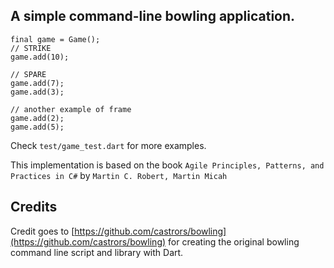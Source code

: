 ## A simple command-line bowling application.

```
final game = Game();
// STRIKE
game.add(10);

// SPARE
game.add(7);
game.add(3);

// another example of frame
game.add(2);
game.add(5);
```

Check `test/game_test.dart` for more examples.

This implementation is based on the book `Agile Principles, Patterns, and Practices in C#` by `Martin C. Robert, Martin Micah` 

## Credits

Credit goes to [https://github.com/castrors/bowling](https://github.com/castrors/bowling) for creating the original bowling command line script and library with Dart.